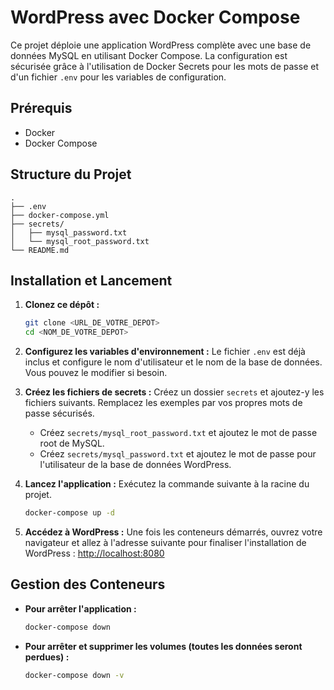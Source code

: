 # WordPress avec Docker Compose

Ce projet déploie une application WordPress complète avec une base de données MySQL en utilisant Docker Compose. La configuration est sécurisée grâce à l'utilisation de Docker Secrets pour les mots de passe et d'un fichier `.env` pour les variables de configuration.

## Prérequis

* Docker
* Docker Compose

## Structure du Projet

```
.
├── .env
├── docker-compose.yml
├── secrets/
│   ├── mysql_password.txt
│   └── mysql_root_password.txt
└── README.md
```

## Installation et Lancement

1.  **Clonez ce dépôt :**
    ```bash
    git clone <URL_DE_VOTRE_DEPOT>
    cd <NOM_DE_VOTRE_DEPOT>
    ```

2.  **Configurez les variables d'environnement :**
    Le fichier `.env` est déjà inclus et configure le nom d'utilisateur et le nom de la base de données. Vous pouvez le modifier si besoin.

3.  **Créez les fichiers de secrets :**
    Créez un dossier `secrets` et ajoutez-y les fichiers suivants. Remplacez les exemples par vos propres mots de passe sécurisés.

    * Créez `secrets/mysql_root_password.txt` et ajoutez le mot de passe root de MySQL.
    * Créez `secrets/mysql_password.txt` et ajoutez le mot de passe pour l'utilisateur de la base de données WordPress.

4.  **Lancez l'application :**
    Exécutez la commande suivante à la racine du projet.
    ```bash
    docker-compose up -d
    ```

5.  **Accédez à WordPress :**
    Une fois les conteneurs démarrés, ouvrez votre navigateur et allez à l'adresse suivante pour finaliser l'installation de WordPress :
    [http://localhost:8080](http://localhost:8080)

## Gestion des Conteneurs

* **Pour arrêter l'application :**
    ```bash
    docker-compose down
    ```
* **Pour arrêter et supprimer les volumes (toutes les données seront perdues) :**
    ```bash
    docker-compose down -v
    ```